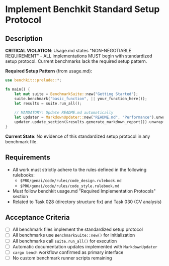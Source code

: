 # Implement Benchkit Standard Setup Protocol

## Description

**CRITICAL VIOLATION**: Usage.md states "NON-NEGOTIABLE REQUIREMENT" - ALL implementations MUST begin with standardized setup protocol. Current benchmarks lack the required setup pattern.

**Required Setup Pattern** (from usage.md):
```rust
use benchkit::prelude::*;

fn main() {
    let mut suite = BenchmarkSuite::new("Getting Started");
    suite.benchmark("basic_function", || your_function_here());
    let results = suite.run_all();
    
    // MANDATORY: Update README.md automatically
    let updater = MarkdownUpdater::new("README.md", "Performance").unwrap();
    updater.update_section(&results.generate_markdown_report()).unwrap();
}
```

**Current State**: No evidence of this standardized setup protocol in any benchmark file.

## Requirements

-   All work must strictly adhere to the rules defined in the following rulebooks:
    -   `$PRO/genai/code/rules/code_design.rulebook.md`
    -   `$PRO/genai/code/rules/code_style.rulebook.md`
-   Must follow benchkit usage.md "Required Implementation Protocols" section
-   Related to Task 028 (directory structure fix) and Task 030 (CV analysis)

## Acceptance Criteria

-   [ ] All benchmark files implement the standardized setup protocol
-   [ ] All benchmarks use `BenchmarkSuite::new()` for initialization
-   [ ] All benchmarks call `suite.run_all()` for execution
-   [ ] Automatic documentation updates implemented with `MarkdownUpdater`
-   [ ] `cargo bench` workflow confirmed as primary interface
-   [ ] No custom benchmark runner scripts remaining
